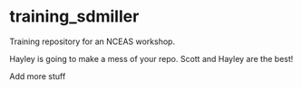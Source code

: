 # training_sdmiller

Training repository for an NCEAS workshop.

Hayley is going to make a mess of your repo. Scott and Hayley are the best!

Add more stuff